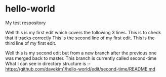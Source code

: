 # hello-world
My test respository

Well this is my first edit which covers the following 3 lines. This is to check that it tracks correctly
This is the second line of my first edit.
This is the third line of my first edit.

Well this is my second edit but from a new branch after the previous one was merged back to master.
This branch is currently called second-time
What I can see in directory structure is :-
https://github.com/davekim1/hello-world/edit/second-time/README.md

